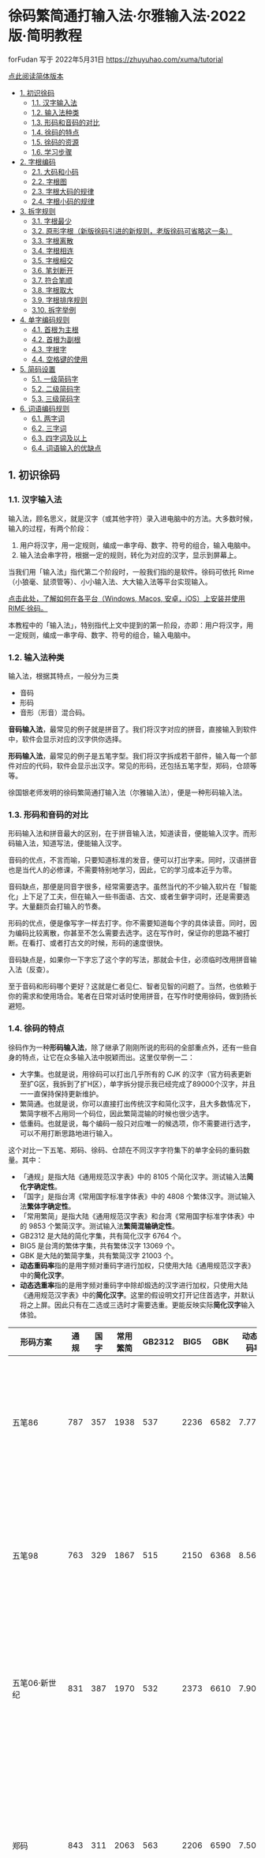<!-- omit in toc -->
# 徐码繁简通打输入法·尔雅输入法·2022版·简明教程

forFudan 写于 2022年5月31日 <https://zhuyuhao.com/xuma/tutorial>

[点此阅读简体版本](tutorial_simp.md)

- [1. 初识徐码](#1-初识徐码)
  - [1.1. 汉字输入法](#11-汉字输入法)
  - [1.2. 输入法种类](#12-输入法种类)
  - [1.3. 形码和音码的对比](#13-形码和音码的对比)
  - [1.4. 徐码的特点](#14-徐码的特点)
  - [1.5. 徐码的资源](#15-徐码的资源)
  - [1.6. 学习步骤](#16-学习步骤)
- [2. 字根编码](#2-字根编码)
  - [2.1. 大码和小码](#21-大码和小码)
  - [2.2. 字根图](#22-字根图)
  - [2.3. 字根大码的规律](#23-字根大码的规律)
  - [2.4. 字根小码的规律](#24-字根小码的规律)
- [3. 拆字规则](#3-拆字规则)
  - [3.1. 字根最少](#31-字根最少)
  - [3.2. 原形字根（新版徐码引进的新规则，老版徐码可省略这一条）](#32-原形字根新版徐码引进的新规则老版徐码可省略这一条)
  - [3.3. 字根离散](#33-字根离散)
  - [3.4. 字根相连](#34-字根相连)
  - [3.5. 字根相交](#35-字根相交)
  - [3.6. 笔划断开](#36-笔划断开)
  - [3.7. 符合笔顺](#37-符合笔顺)
  - [3.8. 字根取大](#38-字根取大)
  - [3.9. 字根排序规则](#39-字根排序规则)
  - [3.10. 拆字举例](#310-拆字举例)
- [4. 单字编码规则](#4-单字编码规则)
  - [4.1. 首根为主根](#41-首根为主根)
  - [4.2. 首根为副根](#42-首根为副根)
  - [4.3. 字根字](#43-字根字)
  - [4.4. 空格键的使用](#44-空格键的使用)
- [5. 简码设置](#5-简码设置)
  - [5.1. 一级简码字](#51-一级简码字)
  - [5.2. 二级简码字](#52-二级简码字)
  - [5.3. 三级简码字](#53-三级简码字)
- [6. 词语编码规则](#6-词语编码规则)
  - [6.1. 两字词](#61-两字词)
  - [6.2. 三字词](#62-三字词)
  - [6.3. 四字词及以上](#63-四字词及以上)
  - [6.4. 词语输入的优缺点](#64-词语输入的优缺点)

## 1. 初识徐码

### 1.1. 汉字输入法

输入法，顾名思义，就是汉字（或其他字符）录入进电脑中的方法。大多数时候，输入的过程，有两个阶段：

1. 用户将汉字，用一定规则，编成一串字母、数字、符号的组合，输入电脑中。
2. 输入法会串字符，根据一定的规则，转化为对应的汉字，显示到屏幕上。

当我们用「输入法」指代第二个阶段时，一般我们指的是软件。徐码可依托 Rime（小狼毫、鼠须管等）、小小输入法、大大输入法等平台实现输入。

[点击此处，了解如何在各平台（Windows, Macos, 安卓，iOS）上安装并使用 RIME·徐码。](README.md)

本教程中的「输入法」，特别指代上文中提到的第一阶段，亦即：用户将汉字，用一定规则，编成一串字母、数字、符号的组合，输入电脑中。

### 1.2. 输入法种类

输入法，根据其特点，一般分为三类

- 音码
- 形码
- 音形（形音）混合码。

**音码输入法**，最常见的例子就是拼音了。我们将汉字对应的拼音，直接输入到软件中，软件会显示对应的汉字供你选择。

**形码输入法**，最常见的例子是五笔字型。我们将汉字拆成若干部件，输入每一个部件对应的代码，软件会显示出汉字。常见的形码，还包括五笔字型，郑码，仓颉等等。

徐国银老师发明的徐码繁简通打输入法（尔雅输入法），便是一种形码输入法。

### 1.3. 形码和音码的对比

形码输入法和拼音最大的区别，在于拼音输入法，知道读音，便能输入汉字。而形码输入法，知道写法，便能输入汉字。

音码的优点，不言而喻，只要知道标准的发音，便可以打出字来。同时，汉语拼音也是当代人的必修课，不需要特别地学习，因此，它的学习成本近乎为零。

音码缺点，那便是同音字很多，经常需要选字。虽然当代的不少输入软片在「智能化」上下足了工夫，但在输入一些书面语、古文、或者生僻字词时，还是需要选字。大量翻页会打输入的节奏。

形码的优点，便是像写字一样去打字。你不需要知道每个字的具体读音。同时，因为编码比较离散，你甚至不怎么需要去选字。这在写作时，保证你的思路不被打断。在看打、或者打古文的时候，形码的速度很快。

音码缺点是，如果你一下字忘了这个字的写法，那就会卡住，必须临时改用拼音输入法（反查）。

至于音码和形码哪个更好？这就是仁者见仁、智者见智的问题了。当然，也依赖于你的需求和使用场合。笔者在日常对话时使用拼音，在写作时使用徐码，做到扬长避短。

### 1.4. 徐码的特点

徐码作为一种**形码输入法**，除了继承了刚刚所说的形码的全部重点外，还有一些自身的特点，让它在众多输入法中脱颖而出。这里仅举例一二：

- 大字集。也就是说，用徐码可以打出几乎所有的 CJK 的汉字（官方码表更新至扩G区，我拆到了扩H区），单字拆分提示我已经完成了89000个汉字，并且一一直保持保持更新维护。
- 繁简通。也就是说，你可以直接打出传统汉字和简化汉字，且大多数情况下，繁简字根不占用同一个码位，因此繁简混输的时候也很少选字。
- 低重码。也就是说，每个编码一般只对应唯一的候选项，你不需要进行选字，可以不用打断思路地进行输入。

这个对比一下五笔、郑码、徐码、仓颉在不同汉字字符集下的单字全码的重码数量。其中：

- 「通规」是指大陆《通用规范汉字表》中的 8105 个简化汉字。测试输入法**简化字确定性**。
- 「国字」是指台湾《常用国字标准字体表》中的 4808 个繁体汉字。测试输入法**繁体字确定性**。
- 「常用繁简」是指大陆《通用规范汉字表》和台湾《常用国字标准字体表》中的 9853 个繁简汉字。测试输入法**繁简混输确定性**。
- GB2312 是大陆的简化字集，共有简化汉字 6764 个。
- BIG5 是台湾的繁体字集，共有繁体汉字 13069 个。
- GBK 是大陆的繁简字集，共有繁简汉字 21003 个。
- **动态重码率**指的是用字频对重码字进行加权，只使用大陆《通用规范汉字表》中的**简化汉字**。
- **动态选重率**指的是用字频对重码字中除却煅选的汉字进行加权，只使用大陆《通用规范汉字表》中的**简化汉字**。这里的假设明文打开记住首选字，并默认将之上屏。因此只有在二选或三选时才需要选重。更能反映实际**简化汉字**输入体验。

|形码方案|通规|国字|常用繁简|GB2312|BIG5|GBK|动态重码率|动态选重率|特点|
|---|---|---|---|---|---|---|---|---|---|
|五笔86|787|357|1938|537|2236|6582|7.77%|0.34%|四码定长 单编码 字根分区|
|五笔98|763|329|1867|515|2150|6368|8.56%|0.37%|四码定长 单编码 字根分区|
|五笔06·新世纪|831|387|1970|532|2373|6610|7.90%|0.31%|四码定长 单编码 字根分区|
|郑码|843|311|2063|563|2206|6590|7.50%|0.59%|四码定长 单编码 大码分区 小码形托|
|徐码22|495|131|678|320|1104|2899|3.49%|0.10%|四码定长 双编码 大码分区 小码音托|
|徐码22·ForFudan调整|476|117|650|300|1096|2858|2.98%|0.08%|四码定长 双编码 大码分区 小码音托|
|仓颉五代|498|164|714|422|978|2893|12.07%|0.89%|五码定长|

可见，徐码在任何字集下都有着优异的表现。尤其在繁简通打模式下，它是绝对的王者。

### 1.5. 徐码的资源

徐码（2022版「新徐码」）的 QQ 群是: 761401688。

你可以在群里和大家讨论，同时获取学习资料、字根图、最新码表。

### 1.6. 学习步骤

学习徐码，一般从了解拆字和熟悉字根开始。

拆字，就是把汉字按照一定的规则，拆成唯一的部件组合。拆分出来的部件，便叫做「字根」。

这里所谓的「部件」，不仅包括你我熟知的「偏旁部首」，也包括了一些基本笔划，甚至是一些汉字。因此，笔画输入法（横竖撇捺折），也是一种特殊的形码。那么我们为什么要创造别的形码呢？因为一个字若用十几个、甚至几十个字母代替，太没有效率。故而，我们会截取一些比较大的部件作为字根。

对于汉语使用者，拆字并不是一件陌生的事情。我们自小就学会将一个字拆成分离的部首，进行检索。大多数时候，这是非常直观的。比如

- `部`字，大家会自然地将他拆分为`立口阝`三个部分。
- `程`字，大家会自然地将他拆分为`禾口王`三个部分。

对于徐码而言，大多数的字，也是这么拆分的。并且大多数的偏旁部首，也都是「字根」。

所以恭喜你，对于大多数的汉字，你已经可以凭借直觉进行拆分了。

接下来，我们所要学习的，就是：

1. 了解并记下字根有哪些，以及它们对应的编码。
2. 了解徐码拆字的规则，从而得到唯一的拆分方法。
3. 学习编码规则，将拆好的字根转化成最终的徐码。

以上内容不论顺序，可以交叉或同步进行。

## 2. 字根编码

### 2.1. 大码和小码

在徐码中，每一个字根，都对应了两个字母。换句话说，徐码使用的是**双编码字根**。这一点和郑码相同，和五笔不同。特别的：

- 第一个字母叫做**大码**，也就是「户口」，大多数时候，我们只需要用到大码，所以应该重点记忆。
- 第二个字母叫做**小码**，也就是「姓名」，或者说是「识别码」。只有在部份情况下，需要用到，记忆起来也比较简单。

字根的大码和小码的分布，并不是随机的，而是有一定的规律。在接下来的教程中会进行介绍。

### 2.2. 字根图

我们将字根的分布画出来，这便是字根图。如下。

图中，每一个方框右上角的大写字母，就是大码，也就是一群字根的「户口」。而字根右下角的小写字母，则是小码，也就是单个字根的「姓名」。

将大码和小码组合起来，就是一个字根的编码了。比如：

- 「言」这个字根，在字母`Y`的方框里，同时，右下角的字母是`v`，因此，它的编码就是`Yv`。
- 「其」这个字根，在字母`H`的方框里，同时，右下角的字母是`q`，因此，它的编码就是`Hq`。

字根图是查询字根的重要工具，初学者应当时常将它放在手边，以利用查询。

![徐码字根图](/resources/徐码字根键位图_新徐_20220710.jpg)

### 2.3. 字根大码的规律

字根大码，是按照字根第一笔的笔画来制定的。

- A-D 包含了首笔为「折」的字根，例如：`A水` `B月`等。
- E-J 包含了首笔为「横」的字根，例如：`E王` `F大`等。
- K-O 包含了首笔为「竖」的字根，例如：`K日` `L上`等。
- P-V 包含了首笔为「撇」的字根，例如：`P牛` `V入`等。
- W-Z 包含了首笔为「捺」和「点」的字根，例如：`W穴` `Y言`等。

一般地，各字母上的字根呈现以下的规律：

- B 上的字根大多呈现`乛`的特点。比如：阝、了、予、矛、乙、也、飛、艮、子。
- D 上的字根大多呈现`コ`的特点。比如：尸、弓、己、已、巳、巴、韋。
- E 上的字根大多呈现`二`的特点。比如：二、干、镸、長、髟、馬、甫。
- F 吸收了首笔为横，且不在 E G H I J 上的其他字根。
- G 上的字根**几乎全部**呈现`丆`的特点。比如：石、辰、不、兀、歹、豕、頁、而、面、厂。
- H 上的字根**几乎全部**呈现`丌`（一横两竖）的特点。比如：卄、革、其、世、瓦、耳、丌。
- I 上的字根大多呈现`木`和`三`的特点。比如：木、未、末、來、三、丰。
- J 上的字根大多呈现`土`的特点。比如：土、士、車、雨、爾、古、走。
- K 上的字根**全部**呈现`日`的特点。比如：日、曰、田、申、由、电、甲、禺、早。
- L 上的字根**全部**呈现`卜`（竖横）或两竖的特点。比如：虫、龰、卜、虍、上、非、鹵、齒、止、刂。
- M 上的字根**几乎全部**呈现`⼌`（不封口三面框）和`罒`（横框）的特点。比如：山、⼌、册、巾、贝、黑、皿。
- N 上的字根**几乎全部**呈现`囗`（封口四面框）和`门`（对称）的特点。比如：目、貝、見、骨、囗、門、鬥、且。
- O 上的字根**几乎全部**呈现`口`（小口）的特点。比如：口、㗊、黽、𧾷、〇。
- P 上的字根**几乎全部**呈现`𠂉`（撇横）的特点。比如：𥫗、钅、牛、缶、气、生、矢、长。
- Q 上的字根**全部**呈现`𠂊`（撇折）的特点。比如：魚、鱼、饣、欠、風、殳、几、凡、夕。
- R 上的字根**几乎全部**呈现撇横和撇撇的特点。比如：禾、千、夭、壬、手、毛、九、瓜、舟、爪。
- S 上的字根**几乎全部**呈现`勹`（撇折钩）和两撇的特点。比如：月、用、乌、鸟、彡、彳、行。
- T 上的字根大多呈现`亻`（撇竖）的特点。比如：身、鼻、隹、川、自。
- U 上的字根**全部**呈现`白`和`人`的特点。比如：人、僉、白、臼、𠂤、鳥、烏、鼠、鬼。
- V 上的字根大多呈现`人`（对称）的特点。比如：金、入、食、儿
- W 上的字根**全部**呈现`广`（点横撇）的特点。比如：宀、广、疒、麻、鹿、穴、衤、礻、衣。
- X 上的字根**全部**呈现`丷`（相对两点）的特点。比如：冫、米、羊、為。
- Y 上的字根**全部**呈现`亠`（点横）的特点。比如：言、方、亦、亥、音、立、文、辛。
- Z 上的字根**全部**呈现`讠`（点折）的特点。比如：讠、之、户、门、辶。

其中，只有 A 和 C 键上的字根需要特别记忆。

### 2.4. 字根小码的规律

<!-- omit in toc -->
#### 3.4.1. 主根

每个大码下，都有若干字根比较重要，使用频率高，叫做「主根」。

第一主根的小码是`v`，第二主根是`u`。例如：

- `女`，第一笔为「折」，故而它的大码在折区的`C`。根据字根图，「女」是第一主根，所以小码是v。因此，「女」这个字根的编码就是`Cv`。当你输入`Cv`并按下空格时，就可以打出「女」字了。
- `士`，第一笔为「横」，故而它的大码在横区的`J`。根据字根图，「士」是第二主根，所以小码是u。因此，「士」这个字根的编码就是`Ju`。当你输入`Ju`并按下空格时，就可以打出「士」字了。

注意：我在这里使用大写和小写的拉丁字母，是为了区分大码和小码的概念。在实际打字的过程中，不需要区分大小写。

<!-- omit in toc -->
#### 3.4.2. 副根

另一部份字根，我们叫它「副根」。

副根的小码是除了`u`和`v`的其他的字母。

一般情况下，副根的小码是它的汉语拼音的第一个字母（请注意，这只是一种记忆方式，并不是说明徐码是一种音形码）。例如：

- `米`，第一笔为「点」，故而它的大码在点区的`X`。根据字根图，它是副根，小码是m，正好是米字的声母。因此，「米」这个字根的编码就是Xm。当你输入`Xm`并按下空格时，就可以打出「米」字了。

<!-- omit in toc -->
#### 3.4.3. 字根练习

通过查询字根图，写出以下字根的编码，分辨它是主根还是副根，并用输入法软件打出这个字：

- `且`
- `小`
- `金`
- `目`
- `山`

阅读字根图上的字根，将它们逐一输入到电脑中，从而对字根编码以及它的性质有一个初步的印象。

## 3. 拆字规则

先前说过，拆字，就是把汉字按照一定的规则，拆成唯一的字根组合。

我刚刚用的「部」字为例，说明了拆字的一般形式。这种将字拆成直观的、分离的部件的方法，足以应付大部分汉字的拆分了。但在实际使用中，遇到这个问题：一个独体字，本身不是字根，怎么办？这时候，我们要把它继续拆成更小的字根甚至笔划。比如：

- 「戋」这个字，我们可以继续将它拆成「一」和「戈」。查字根图可知，「一」和「戈」正好是两个字根，拆字成功。
- 「丸」这个字，我们可以继续将它拆成「九」和「丶」。查字根图可知，「九」和「丶」正好是两个字根，拆字成功。
- 「朱」这个字，我们可以继续将它拆成「丿」和「未」。查字根图可知，「丿」和「未」正好是两个字根，拆字成功。

有时候，独体字的拆分不是很直观。比如「再」拆成「王冂」两个字根。遇到此类字时的拆分，往往需要一些经验和练习。所以当你遇到不会拆的字时，应该主动查询它的编码，及时学习。

更麻烦的情况是，**一个字好像有几种拆分方法**，比如：

- 「章」，可以拆「立早」，也可以拆「音十」。
- 「井」，可以拆「二{齐下}」，也可以拆「一廾」。

这种一字多拆的情况，任何形码中，都是积极避免的。因为一字多拆，会造成极大的不确定性，并造成编码的混乱。

徐码，通过一套严密的规则，使每一个汉字，都只有**唯一**的拆分方案，完全消除了不确定性。

徐码拆字规则的按优先级排序如下：

1. 字根最少
2. 原形字根（新版徐码引进的新规则，老版徐码可省略这一条）
3. 字根离散
4. 字根相连
5. 字根相交
6. 笔划断开
7. 符合笔顺
8. 字根取大

可归纳为：**少>原>散>连>交>断>顺>大**。

取根时，按优先级从高到低依次，最终得到唯一的拆分方案。

以下为规则详细介绍：

### 3.1. 字根最少

字根最少，意思是拆分一个字时，应该使得字根的数量最少。比如：

- 「章」拆「立早」而不拆成「立日十」，因为前者只有两个字根，而后者为三个。

### 3.2. 原形字根（新版徐码引进的新规则，老版徐码可省略这一条）

在徐码的字根，分为两类，一部分称为**原形字根**。另有一部分字根，是根据原形字根变形而来的，在字根图中，这部分**变形字根**列在字根原型的右下方，以小字显示。比如：

- 「牛」字根的「丨」变成「丿」。
- 「尸」字根的「丿」变成「丨」。

注意，**原形字根和变形字根都一定存在于字根图中**。字根图没有的字根永远不能叫做变形字根。

在拆字时，不变形字根的优先级高于变形字根。比如：

- 「失」拆「丿夫」而不拆「牛丶」，因为「牛丶」使用了变形根。

### 3.3. 字根离散

字根离散，指的是两个字根互相分离。比如：

- 「部」中的「立口阝」，便是三个分离的字根。

### 3.4. 字根相连

字根相连，指的是两个字根互相连接。比如：

- 「章」拆「立早」而不拆成「音十」，因为「立」和「早」分开，但「日」和「十」相连。因为「字根离散」优先于「字根相连」，故而拆成「立早」。

### 3.5. 字根相交

字根相交，指的是两个字根互相交叉。比如：

- 「唐」拆成「广コ古」三个字根，其中的「コ」和「古」两根便是交的。
- 「再」拆成「王冂」两个字根，便是相交的。

### 3.6. 笔划断开

笔划断开，指的是将一个笔划断开。比如：

- 「我」拆成「丿扌戈」三个字根，其中的「扌」和「戈」两根的横本是一笔写成。但如果不断开这一横，就要拆成「丿扌乚丿丶」五个字根。为了让字根数量最少，我们将不得不将横断开。

### 3.7. 符合笔顺

符合笔顺，指的是字根的每一笔，完全符合原汉字的笔顺。比如：

- 「里」可拆成「甲二」，也可拆成「日土」。观察到「甲二」完全符合「里」字的笔顺，故而选择它。
- 「单」可拆成「丷日十」，也可拆成「丷甲二」。观察到「丷日十」完全符合「单」字的笔顺，故而选择它。

### 3.8. 字根取大

字根取大，指的是按照笔顺拆字时，让靠前的字根的笔划数尽量地多。比如：

- 「井」拆成「二{齐下}」，而不拆成「一廾」，因为「字根取大」原则。让靠前的字根的笔划数尽量地多，这里，「二」的笔划数大于「一」。

### 3.9. 字根排序规则

将汉字拆分后，我们需要将它们进行排序。大多数时候，这是非常直观的。但有时并非如此，需要进行定义。

徐码字根排序规则，是**字根首笔符合笔顺**，意思是拆分一个汉字时，所有字根的**首个笔划**，符合这个汉字的笔顺。比如：

- 「安」拆「宀女」而不拆成「女宀」，因为按照汉字的笔顺，「宝盖头」第一的笔「点」，排在「女」字第一笔的「折」之前。故而应该按照「宀女」排序。
- 「丸」拆「九丶」而不拆成「丶九」，因为按照汉字的笔顺，「九」第一的笔「撇」，排在「捺点」之前。故而应该按照「九丶」排序。

请注意，徐码只要求字根的**首笔**符合笔顺，而不是要求字根每一笔都符合笔顺，比如：

- 「为」的笔顺是「点撇折点」。`{两点}`字根的第一笔「点」为整个「为」字的第一笔，虽然``{两点}`字根的最后一笔是「为」字的最后一笔，`{两点}`字根依旧排在最前面。所以「为」拆「{两点}力」。
- 「国」拆「囗王丶」而不拆成「冂王丶一」，因为前者只有三个字根，而后者为四个。「字根最少」优先于「字根首笔符合笔顺」。同时，`囗`字根的第一笔「竖」为整个「国」字的第一笔，虽然`囗`字根的最后一笔是「国」字的最后一笔，但`囗`字根依旧排在最前面。

### 3.10. 拆字举例

以下通过部分例字来说明拆分规则：

「重」拆「丿車一」，不拆「千日二」。

- 同时满足「字根最少」。
- 同时满足「不变形字根」。
- 同时不满足「字根离散」。
- 「丿車一」满足「字根相连」，「千日二」不满足。
- 故而取「丿車一」。

## 4. 单字编码规则

学习了徐码的拆字规则后，我们可以将任何一个汉字拆成唯一的字根组合。最后一步，便是把字根转为徐码编码。

单字的编码一般是由**4个字母**构成，部分情况下是2个或3个字母。

在徐码中，无论一个字能拆成几个字根，我们只关心其中的四个根，分别是：

- 第一根：首根
- 第二根：次根
- 倒数第二根：次末根
- 倒数第一根：最末根

在编码时，我们首先判断一个字的首根是**主根**还是**副根**。

### 4.1. 首根为主根

首根为主根时，有两条规则：

1. 依次取首根、次根、次末根、最末根的**大码**。
2. 不足四码时，补上最末根的**小码**。

举例说明：

- 「嫩」字拆成`女Cv 木Iv 口Ov 攵pp`四根。分别对应了首根、次根、次末根、最末根。我们直接取四个字根的大码`CIOP`即可出字。
- 「整」字拆成`木口攵一止`五根。我们只取首根、次根、次末根、最末根，也就是`木Iv 口Ov 一Gu 止Lz`的大码，输入`IOGL`即可出字。
- 「算」字拆成`𥫗目廾`，只有三根，所以我们取全部根，也就是`𥫗Pv 目Nv 廾Hv`的大码，即`PNH`。此时，注意到不足四码，故而补上最末根的小码`v`。输入`PNGv`即可出字。
- 「好」字拆成`女子`，只有两根，所以我们取全部根，也就是`女Cv 子Bz`的大码，即`CB`。此时，注意到不足四码，故而补上最末根的小码`z`。输入`CBz`即可出字。

再次强调，**首根为主根时，需要取4个根**。

### 4.2. 首根为副根

首根为副根时，有三条规则：

1. 依次取首根、次根、最末根的**大码**。
2. 不足三码时，补上最末根的**小码**。
3. 在末尾添加首根的**小码**作为识别。

举例说明：

- 「织」字拆成`纟Cj 口Ov 八Tu`三根。分别对应了首根、次根、最末根。我们取三个字根的大码`COT`，再添上首根的小码`j`作识别。输入`COTj`即可出字。
- 「微」字拆成`彳Sr 山Iv 一Gu 几Ov 攵Pp`五根。我们只取首根、次根、最末根，也就是`彳Sr 山Iv 攵Pp`的大码，再添上首根的小码`r`作识别。输入`SIPr`即可出字。
- 「认」字拆成`讠人`，只有两根，所以我们取全部根，也就是`讠Zy 人Uu`的大码，即`ZU`。此时，注意到不足三码，故而补上最末根的小码`u`，再添上首根的小码`y`作识别。输入`ZUuy`即可出字。

再次强调，**首根为副根时，只需要取3个根**。

末尾添加首根的小码，有时候新手会需要一段时间来适应。好在由于**简码**的存在，大多数的时候，我们都不需要输入最后的识别码就能出字。

### 4.3. 字根字

字根字，依次取其大小码即可出字。比如：

- 「木」字是字根字（主根），输入大小码`Iv`即可出字。
- 「骨」字是字根字（副根），输入大小码`Ng`即可出字。

### 4.4. 空格键的使用

在很多输入法软件中，空格键（以下用`_`表示）用来上屏首选字。

根据以上的学习内容，我们发现：徐码的编码最长不超过4个字母。由于这个特性，我们在输入完编码后，不一定需要按空格键将字打上屏幕。

空格键只在以下情况需要使用：

- 一个字的编码低于4位，需要按空格键上屏首选。比如「人」字，需要按`Uu_`上屏。
- 一个字的编码等于4位，后面没有其他的字需要输入，则需要按空格键上屏首选。

以下情况，不需要使用空格键：

- 一个字的编码等于4位，且有后续字符等待输入。我们不需要按空格键。只要直接输入下一个字的首码，这个字就会自动上屏。我们称之为「五码顶屏」。例如：我们打「霁雨」二字，「霁」字的编码是`JYTy`。输入`y`后，我们直接输入「雨」字的编码`Jy`，则「霁」字会自动上屏。

## 5. 简码设置

学完了徐码的单字编码，我们发现，徐码的单字码长一般是2到4位之间。不少常用的字，码长是4位，比如字频第一的「的」字，编码为`USUb`。

一种科学的输入策略，应该使得常用字的码长更低，从而加快输入的速度。试想，如果输入「的」字，每次都要按`USUb`四下按键，真是太浪费时间了。

形码对此的优化方式，就是设置简码，也就是给部分汉字设置更短的编码：比如，我们在输入「的」时，只要按上一个字母和空格键，就能实现输入。

在徐码中，简码的设置十分科学，使得每一个字简码和全码的编码规则保持一致。以下进行介绍。

### 5.1. 一级简码字

一级简码字，又称**一简字**，指的是用一个字母为编码实现输入的汉字。徐码中，有26个高频汉字设置为一简字，只要按下一个字母，加上空格，即可上屏。

一简字的编码，就是该字全码的第一个字母。比如：

- 「我」全码为`PFFg`，一级简码为`P`。输入`P_`即可实现上屏。
- 「的」全码为`USWb`，一级简码为`U`。输入`U_`即可实现上屏。

从A到Z排列，一级简码字分别是`以了发那要大一在事地是上同国中我多和得他的儿家道这为`。

在字根图中，一简字就是每个字母方框的左上角的汉字。

在我们的日常交流中，一简字大约占据了25%的使用频率。在徐码中，只需要按两个按键，这有效提升了输入的速度。

### 5.2. 二级简码字

二级简码字，又称**二简字**，指的是用两个字母为编码实现输入的汉字。徐码中，有676个高频汉字设置为二简字，只要按下两个字母，加上空格，即可上屏。

一简字的编码，就是该字全码的前两个字母。比如：

- 「起」全码为`JDjz`，二级简码为`JD`。输入`JD_`即可实现上屏。
- 「可」全码为`EOvd`，二级简码为`EO`。输入`EO_`即可实现上屏。

[点击此处，查看二级简码矩阵。](second_level_matrix.md)

### 5.3. 三级简码字

三级简码字，又称**三简字**，指的是用三个字母为编码实现输入的汉字，只要按下三个字母，加上空格，即可上屏。

三简字的编码，就是该字全码的前三个字母。这里不再举例。

注意到，三简字需要按四个按键才能上屏，同输入单字全码按键数一样，因此，三简字的设置主要为了以下目的：

- 腾出四码码位，实现避重。
- 首根为副根的字，在末尾不用输入首根的小码。只有在部分时候需要输入识别码定字。这样可以减轻记忆负担，不需要返回去思考首根的小码是什么。
- 减少单手连续击键的可能性，减轻手指的负担。

三级简码字，可在打字时进行熟悉，不需要特别去记忆。

## 6. 词语编码规则

除了设置简码，徐码还将常用的词语，也编成4个字母的编码。这样可以降低每一个字的平均码长，提高打字速度。

徐码的词语编码规则，分为三种情况。

### 6.1. 两字词

两字词，取每个字**全码**的前两码即可。比如：

- 「人生」：「人」的编码为`Uu`，「生」的编码为`Ps`。因此，「人生」的编码为`UuPs`。
- 「事情」：「事」的编码为`IOBu`，「情」的编码为`UESv`。因此，「事情」的编码为`IOUE`。

### 6.2. 三字词

三字词，取前两字的第一码，和第三个字的前两码即可。比如：

- 「泡泡糖」：「泡」的编码为`ZSDs`，「糖」的编码为`XWjm`。因此，「泡泡糖」的编码为`ZZXW`。
- 「星期三」：「星」的编码为`KPs`，「期」的编码为`HSvq`，「三」的编码为`Is`。因此，「星期三」的编码为`KHIs`。

### 6.3. 四字词及以上

四字词及以上，取前三字的第一码，和最后一个字的第一码即可。比如：

- 「狐假虎威」：「狐」的编码为`VRgq`，「假」的编码为`TDDD`，「虎」的编码为`LQjh`，「威」的编码为`FGCw`。因此，「狐假虎威」的编码为`VTLF`。
- 「中华人民共和国」：这是一个七字词，所以我们只看前三字和最后一字「中」、「华」、「人」、「国」。「中」的编码为`OKu`，「华」的编码为`TVEu`，「人」的编码为`Uu`，「国」的编码为`NEWw`。因此，「中华人民共和国」的编码为`OTUN`。

### 6.4. 词语输入的优缺点

用词语的方式进行输入，优点在于降低了每个字的平均码长。试想「我们今天一起吃饭」这个句子。

- 如果打单字全码的话，需要按`PFFgTZm_UW_Bu_GFd_Gu_JDjzOPBi_QRDi_`。
- 如果打单字简码的话，需要按`P_TZm_Uwb_GF_G_JD_Op_QRd_`。
- 如果打词语全码的话，需要按`PFTZUWGFGuJDOPQR_`。

可以看到，词语全码有效降低了按键的次数。

但是，词语输入也有其缺点，最主要的缺点包括：

- 如果词库太小，不是每个词语都在词库中。很多时候还是需要打单字。
- 如果词库太大，则会出现大量的重码，需要进行选择，破坏了形码输入的流畅性。
- 你输入一个词语，却发现它并不在词库中，就需要删除后重新输入单字。让人感觉不悦。
- 人工分词需要消耗额外的注意力。

因此，精简词库，熟悉词库，打单字和打词语相结合，是形码高手们的修炼之路。
